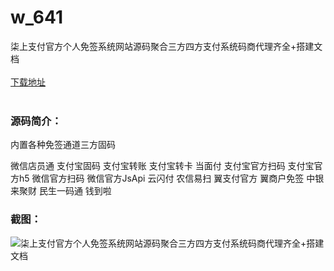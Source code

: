 # w_641
柒上支付官方个人免签系统网站源码聚合三方四方支付系统码商代理齐全+搭建文档
<br/></br>
[下载地址](https://www.uuid2.com/641.html "下载地址")
<br/></br>
<h3>源码简介：</h3>
<p>内置各种免签通道三方固码<p>
<p>微信店员通 支付宝固码 支付宝转账 支付宝转卡 当面付 支付宝官方扫码
支付宝官方h5 微信官方扫码 微信官方JsApi 云闪付 农信易扫 翼支付官方 翼商户免签 中银来聚财 民生一码通 钱到啦<p>
<h3>截图：</h3>
<img src="https://www.uuid2.com/wp-content/uploads/img/202109/78fa920822.gif" alt="柒上支付官方个人免签系统网站源码聚合三方四方支付系统码商代理齐全+搭建文档">
